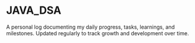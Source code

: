# JAVA_DSA
A personal log documenting my daily progress, tasks, learnings, and milestones. Updated regularly to track growth and development over time.
